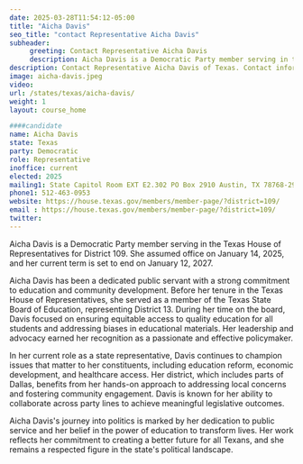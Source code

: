 ```yaml
---
date: 2025-03-28T11:54:12-05:00
title: "Aicha Davis"
seo_title: "contact Representative Aicha Davis"
subheader:
     greeting: Contact Representative Aicha Davis
     description: Aicha Davis is a Democratic Party member serving in the Texas House of Representatives for District 109. She assumed office on January 14, 2025, and her current term is set to end on January 12, 2027.
description: Contact Representative Aicha Davis of Texas. Contact information for Aicha Davis includes email address, phone number, and mailing address.
image: aicha-davis.jpeg
video:
url: /states/texas/aicha-davis/
weight: 1
layout: course_home

####candidate
name: Aicha Davis
state: Texas
party: Democratic
role: Representative
inoffice: current
elected: 2025
mailing1: State Capitol Room EXT E2.302 PO Box 2910 Austin, TX 78768-2910
phone1: 512-463-0953
website: https://house.texas.gov/members/member-page/?district=109/
email : https://house.texas.gov/members/member-page/?district=109/
twitter: 
---
```

Aicha Davis is a Democratic Party member serving in the Texas House of Representatives for District 109. She assumed office on January 14, 2025, and her current term is set to end on January 12, 2027.

Aicha Davis has been a dedicated public servant with a strong commitment to education and community development. Before her tenure in the Texas House of Representatives, she served as a member of the Texas State Board of Education, representing District 13. During her time on the board, Davis focused on ensuring equitable access to quality education for all students and addressing biases in educational materials. Her leadership and advocacy earned her recognition as a passionate and effective policymaker.

In her current role as a state representative, Davis continues to champion issues that matter to her constituents, including education reform, economic development, and healthcare access. Her district, which includes parts of Dallas, benefits from her hands-on approach to addressing local concerns and fostering community engagement. Davis is known for her ability to collaborate across party lines to achieve meaningful legislative outcomes.

Aicha Davis's journey into politics is marked by her dedication to public service and her belief in the power of education to transform lives. Her work reflects her commitment to creating a better future for all Texans, and she remains a respected figure in the state's political landscape.
